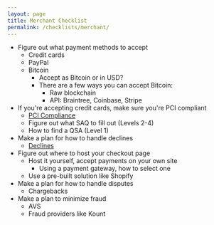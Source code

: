 ```yaml
---
layout: page
title: Merchant Checklist
permalink: /checklists/merchant/
---
```


- Figure out what payment methods to accept
  - Credit cards
  - PayPal
  - Bitcoin
    - Accept as Bitcoin or in USD?
    - There are a few ways you can accept Bitcoin:
      - Raw blockchain
      - API: Braintree, Coinbase, Stripe
- If you're accepting credit cards, make sure you're PCI compliant
  - [PCI Compliance](/payment-cards/pci-compliance/)
  - Figure out what SAQ to fill out (Levels 2-4)
  - How to find a QSA (Level 1)
- Make a plan for how to handle declines
  - [Declines](/payment-cards/declines/)
- Figure out where to host your checkout page
  - Host it yourself, accept payments on your own site
    - Using a payment gateway, how to select one
  - Use a pre-built solution like Shopify
- Make a plan for how to handle disputes
  - Chargebacks
- Make a plan to minimize fraud
  - AVS
  - Fraud providers like Kount
